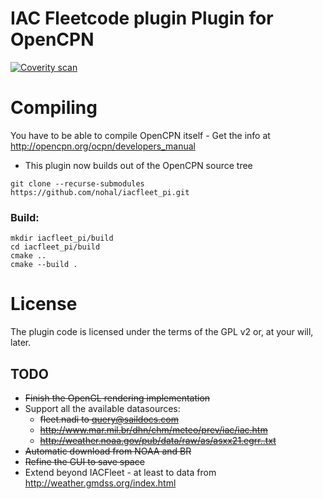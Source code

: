 IAC Fleetcode plugin Plugin for OpenCPN
=======================================

[![Coverity scan](https://scan.coverity.com/projects/4964/badge.svg)](https://scan.coverity.com/projects/nohal-iacfleet_pi)

Compiling
=========
You have to be able to compile OpenCPN itself - Get the info at http://opencpn.org/ocpn/developers_manual

* This plugin now builds out of the OpenCPN source tree
```
git clone --recurse-submodules https://github.com/nohal/iacfleet_pi.git
```

### Build:
```
mkdir iacfleet_pi/build
cd iacfleet_pi/build
cmake ..
cmake --build .
```

License
=======
The plugin code is licensed under the terms of the GPL v2 or, at your will, later.

## TODO
* ~~Finish the OpenGL rendering implementation~~
* Support all the available datasources:
  * ~~fleet.nadi to query@saildocs.com~~
  * ~~http://www.mar.mil.br/dhn/chm/meteo/prev/iac/iac.htm~~
  * ~~http://weather.noaa.gov/pub/data/raw/as/asxx21.egrr..txt~~
* ~~Automatic download from NOAA and BR~~
* ~~Refine the GUI to save space~~
* Extend beyond IACFleet - at least to data from http://weather.gmdss.org/index.html
